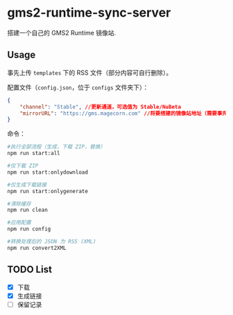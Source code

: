 # gms2-runtime-sync-server

搭建一个自己的 GMS2 Runtime 镜像站.

## Usage

事先上传 `templates` 下的 RSS 文件（部分内容可自行删除）。

配置文件（`config.json`，位于 `configs` 文件夹下）：
```json
{
    "channel": "Stable", //更新通道，可选值为 Stable/NuBeta
    "mirrorURL": "https://gms.magecorn.com" //将要搭建的镜像站地址（需要事先上传模板）
}
```

命令：

```bash
#执行全部流程（生成，下载 ZIP，替换）
npm run start:all 

#仅下载 ZIP
npm run start:onlydownload

#仅生成下载链接
npm run start:onlygenerate

#清除缓存
npm run clean

#应用配置
npm run config

#转换处理后的 JSON 为 RSS (XML)
npm run convert2XML
```

## TODO List

 - [x] 下载  
 - [x] 生成链接
 - [ ] 保留记录